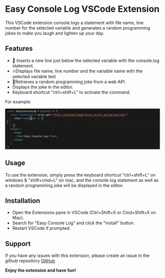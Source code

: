 # Easy Console Log VSCode Extension

This VSCode extension console.logs a statement with file name, line number for the selected variable and generates a random programming jokes to make you laugh and lighten up your day.

## Features

*  🚀 Inserts a new line just below the selected variable with the console.log statement.
*  🔥Displays file name, line number and the variable name with the selected variable text
*  🤣Retrieves a random programming joke from a web API.
*  Displays the joke in the editor.
*  Keyboard shortcut "ctrl+shift+L" to activate the command.

For example: 

![Console Log](https://github.com/AlinKchhetri/Easy-console-log/blob/main/Demo.gif)

## Usage

To use the extension, simply press the keyboard shortcut "ctrl+shift+L" on windows & "shift+cmd+L" on mac, and the console log statement as well as a random programming joke will be displayed in the editor.

## Installation

* Open the Extensions pane in VSCode (Ctrl+Shift+X or Cmd+Shift+X on Mac).
* Search for "Easy Console Log" and click the "install" button.
* Restart VSCode if prompted.

## Support

If you have any issues with this extension, please create an issue in the github repository
[GitHub]([https://linktodocumentation](https://github.com/AlinKchhetri/Easy-console-log))

**Enjoy the extension and have fun!**

